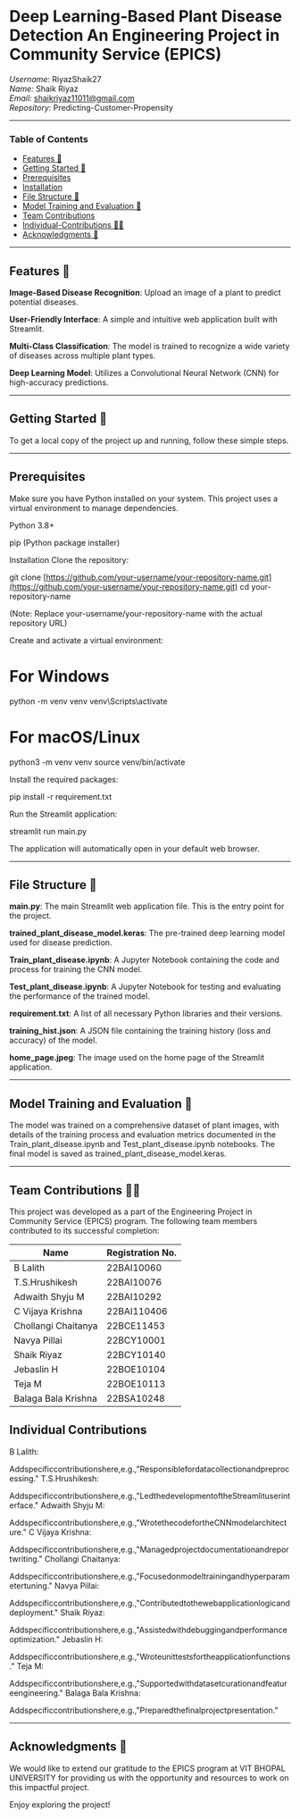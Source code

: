 # Deep Learning-Based Plant Disease Detection An Engineering Project in Community Service (EPICS)

*Username:* RiyazShaik27 <br>
*Name:* Shaik Riyaz <br>
*Email:* shaikriyaz11011@gmail.com <br>
*Repository:* Predicting-Customer-Propensity <br>

---

### Table of Contents

* [Features 🌱](#-Features)
* [Getting Started 🚀](#-Getting-Started)
* [Prerequisites](#-Prerequisites)
* [Installation](#️-Installation)
* [File Structure 📁](#-File-Structure)
* [Model Training and Evaluation 🧠](#-Model-Training-and-Evaluation)
* [Team Contributions](#-Team-Contributions)
* [Individual-Contributions 👨‍💻](#-Individual-Contributions)
* [Acknowledgments 🙏](#-Acknowledgments)

---  

## Features 🌱
**Image-Based Disease Recognition**: Upload an image of a plant to predict potential diseases.

**User-Friendly Interface**: A simple and intuitive web application built with Streamlit.

**Multi-Class Classification**: The model is trained to recognize a wide variety of diseases across multiple plant types.

**Deep Learning Model**: Utilizes a Convolutional Neural Network (CNN) for high-accuracy predictions.

---

## Getting Started 🚀
To get a local copy of the project up and running, follow these simple steps.

---

## Prerequisites
Make sure you have Python installed on your system. This project uses a virtual environment to manage dependencies.

Python 3.8+

pip (Python package installer)

Installation
Clone the repository:

git clone [https://github.com/your-username/your-repository-name.git](https://github.com/your-username/your-repository-name.git)
cd your-repository-name

(Note: Replace your-username/your-repository-name with the actual repository URL)

Create and activate a virtual environment:

# For Windows
python -m venv venv
venv\Scripts\activate

# For macOS/Linux
python3 -m venv venv
source venv/bin/activate

Install the required packages:

pip install -r requirement.txt

Run the Streamlit application:

streamlit run main.py

The application will automatically open in your default web browser.

---

## File Structure 📁
**main.py**: The main Streamlit web application file. This is the entry point for the project.

**trained_plant_disease_model.keras**: The pre-trained deep learning model used for disease prediction.

**Train_plant_disease.ipynb**: A Jupyter Notebook containing the code and process for training the CNN model.

**Test_plant_disease.ipynb**: A Jupyter Notebook for testing and evaluating the performance of the trained model.

**requirement.txt**: A list of all necessary Python libraries and their versions.

**training_hist.json**: A JSON file containing the training history (loss and accuracy) of the model.

**home_page.jpeg**: The image used on the home page of the Streamlit application.

---

## Model Training and Evaluation 🧠
The model was trained on a comprehensive dataset of plant images, with details of the training process and evaluation metrics documented in the Train_plant_disease.ipynb and Test_plant_disease.ipynb notebooks. The final model is saved as trained_plant_disease_model.keras.

---

## Team Contributions 👨‍💻
This project was developed as a part of the Engineering Project in Community Service (EPICS) program. The following team members contributed to its successful completion:

| Name                  | Registration No. |
|-----------------------|------------------|
| B Lalith              | 22BAI10060       |
| T.S.Hrushikesh        | 22BAI10076       |
| Adwaith Shyju M       | 22BAI10292       |
| C Vijaya Krishna      | 22BAI110406      |
| Chollangi Chaitanya   | 22BCE11453       |
| Navya Pillai          | 22BCY10001       |
| Shaik Riyaz           | 22BCY10140       |
| Jebaslin H            | 22BOE10104       |
| Teja M                | 22BOE10113       |
| Balaga Bala Krishna   | 22BSA10248       |

## Individual Contributions
B Lalith: 

Addspecificcontributionshere,e.g.,"Responsiblefordatacollectionandpreprocessing."
T.S.Hrushikesh: 

Addspecificcontributionshere,e.g.,"LedthedevelopmentoftheStreamlituserinterface."
Adwaith Shyju M: 

Addspecificcontributionshere,e.g.,"WrotethecodefortheCNNmodelarchitecture."
C Vijaya Krishna: 

Addspecificcontributionshere,e.g.,"Managedprojectdocumentationandreportwriting."
Chollangi Chaitanya: 

Addspecificcontributionshere,e.g.,"Focusedonmodeltrainingandhyperparametertuning."
Navya Pillai: 

Addspecificcontributionshere,e.g.,"Contributedtothewebapplicationlogicanddeployment."
Shaik Riyaz: 

Addspecificcontributionshere,e.g.,"Assistedwithdebuggingandperformanceoptimization."
Jebaslin H: 

Addspecificcontributionshere,e.g.,"Wroteunittestsfortheapplicationfunctions."
Teja M: 

Addspecificcontributionshere,e.g.,"Supportedwithdatasetcurationandfeatureengineering."
Balaga Bala Krishna: 

Addspecificcontributionshere,e.g.,"Preparedthefinalprojectpresentation."

---

## Acknowledgments 🙏
We would like to extend our gratitude to the EPICS program at VIT BHOPAL UNIVERSITY for providing us with the opportunity and resources to work on this impactful project.

Enjoy exploring the project!
